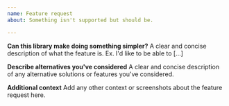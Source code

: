 ```yaml
---
name: Feature request
about: Something isn't supported but should be.

---
```


**Can this library make doing something simpler?**
A clear and concise description of what the feature is. Ex. I'd like to be able to [...]

**Describe alternatives you've considered**
A clear and concise description of any alternative solutions or features you've considered.

**Additional context**
Add any other context or screenshots about the feature request here.
